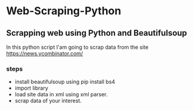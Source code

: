 # Web-Scraping-Python
## Scrapping web using Python and Beautifulsoup

In this python script I'am going to scrap data from the site https://news.ycombinator.com/ 

### steps
- install beautifulsoup using pip install bs4
- import library
- load site data in xml using xml parser.
- scrap data of your interest.

